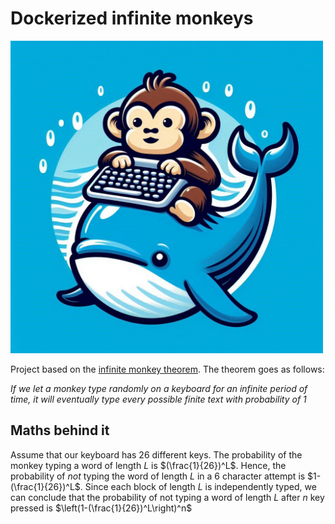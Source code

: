 
# Dockerized infinite monkeys

<img src="/img/second_attempt.jpeg" alt="drawing" width="500"/>

Project based on the [infinite monkey theorem](https://en.wikipedia.org/wiki/Infinite_monkey_theorem#:~:text=The%20infinite%20monkey%20theorem%20states,complete%20works%20of%20William%20Shakespeare.). The theorem goes as follows:

_If we let a monkey type randomly on a keyboard for an infinite period of time, it will eventually type every possible finite text with probability of 1_

## Maths behind it
Assume that our keyboard has 26 different keys. The probability of the monkey typing a word of length $L$ is $(\frac{1}{26})^L$.
Hence, the probability of *not* typing the word of length $L$ in a 6 character attempt is $1-(\frac{1}{26})^L$. Since each block of length $L$ is independently typed, we can conclude that the probability of not typing a word of length $L$ after $n$ key pressed is
 $\left(1-(\frac{1}{26})^L\right)^n$

